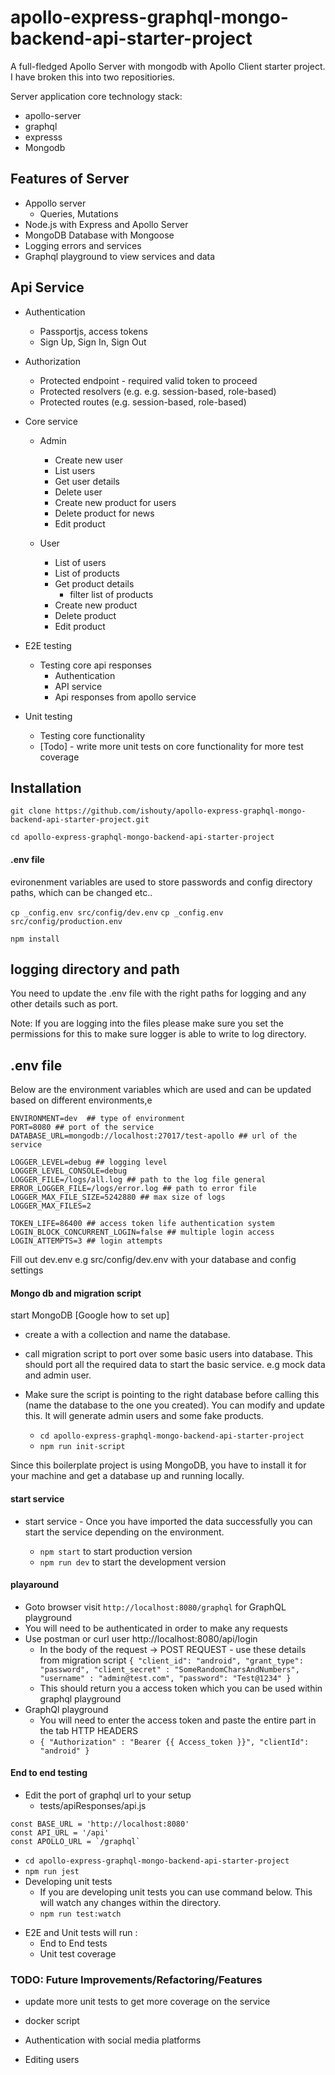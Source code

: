 # apollo-express-graphql-mongo-backend-api-starter-project

A full-fledged Apollo Server with mongodb with Apollo Client starter project. I have broken this into two repositiories.

Server application core technology stack:

- apollo-server
- graphql
- expresss
- Mongodb

## Features of Server

- Appollo server
  - Queries, Mutations
- Node.js with Express and Apollo Server
- MongoDB Database with Mongoose
- Logging errors and services
- Graphql playground to view services and data

## Api Service

- Authentication

  - Passportjs, access tokens
  - Sign Up, Sign In, Sign Out

- Authorization

  - Protected endpoint - required valid token to proceed
  - Protected resolvers (e.g. e.g. session-based, role-based)
  - Protected routes (e.g. session-based, role-based)

- Core service

  - Admin

    - Create new user
    - List users
    - Get user details
    - Delete user
    - Create new product for users
    - Delete product for news
    - Edit product

  - User
    - List of users
    - List of products
    - Get product details
      - filter list of products
    - Create new product
    - Delete product
    - Edit product

- E2E testing

  - Testing core api responses
    - Authentication
    - API service
    - Api responses from apollo service

- Unit testing
  - Testing core functionality
  - [Todo] - write more unit tests on core functionality for more test coverage

## Installation

`git clone https://github.com/ishouty/apollo-express-graphql-mongo-backend-api-starter-project.git`

`cd apollo-express-graphql-mongo-backend-api-starter-project`

#### .env file

evironenment variables are used to store passwords and config directory paths, which can be changed etc..

`cp _config.env src/config/dev.env`
`cp _config.env src/config/production.env`

`npm install`

## logging directory and path

You need to update the .env file with the right paths for logging and any other details such as port.

Note: If you are logging into the files please make sure you set the permissions for this to make sure logger is able to write to log directory.

## .env file

Below are the environment variables which are used and can be updated based on different environments,e

```
ENVIRONMENT=dev  ## type of environment
PORT=8080 ## port of the service
DATABASE_URL=mongodb://localhost:27017/test-apollo ## url of the service

LOGGER_LEVEL=debug ## logging level
LOGGER_LEVEL_CONSOLE=debug
LOGGER_FILE=/logs/all.log ## path to the log file general
ERROR_LOGGER_FILE=/logs/error.log ## path to error file
LOGGER_MAX_FILE_SIZE=5242880 ## max size of logs
LOGGER_MAX_FILES=2

TOKEN_LIFE=86400 ## access token life authentication system
LOGIN_BLOCK_CONCURRENT_LOGIN=false ## multiple login access
LOGIN_ATTEMPTS=3 ## login attempts

```

Fill out dev.env e.g src/config/dev.env with your database and config settings

#### Mongo db and migration script

start MongoDB [Google how to set up]

- create a with a collection and name the database.
- call migration script to port over some basic users into database. This should port all the required data to start the basic service. e.g mock data and admin user.
- Make sure the script is pointing to the right database before calling this (name the database to the one you created). You can modify and update this. It will generate admin users and some fake products.

  - `cd apollo-express-graphql-mongo-backend-api-starter-project`
  - `npm run init-script`

Since this boilerplate project is using MongoDB, you have to install it for your machine and get a database up and running locally.

#### start service

- start service - Once you have imported the data successfully you can start the service depending on the environment.

  - `npm start` to start production version
  - `npm run dev` to start the development version

#### playaround

- Goto browser visit `http://localhost:8080/graphql` for GraphQL playground
- You will need to be authenticated in order to make any requests
- Use postman or curl user http://localhost:8080/api/login
  - In the body of the request -> POST REQUEST - use these details from migration script
    `{ "client_id": "android", "grant_type": "password", "client_secret" : "SomeRandomCharsAndNumbers", "username" : "admin@test.com", "password": "Test@1234" }`
  - This should return you a access token which you can be used within graphql playground
- GraphQl playground
  - You will need to enter the access token and paste the entire part in the tab HTTP HEADERS
  - `{ "Authorization" : "Bearer {{ Access_token }}", "clientId": "android" }`

#### End to end testing

- Edit the port of graphql url to your setup
  - tests/apiResponses/api.js

```
const BASE_URL = 'http://localhost:8080'
const API_URL = '/api'
const APOLLO_URL = `/graphql`
```

- `cd apollo-express-graphql-mongo-backend-api-starter-project`
- `npm run jest`
- Developing unit tests
  - If you are developing unit tests you can use command below. This will watch any changes within the directory.
  - `npm run test:watch`

* E2E and Unit tests will run :
  - End to End tests
  - Unit test coverage

### TODO: Future Improvements/Refactoring/Features

- update more unit tests to get more coverage on the service
- docker script

- Authentication with social media platforms
- Editing users
